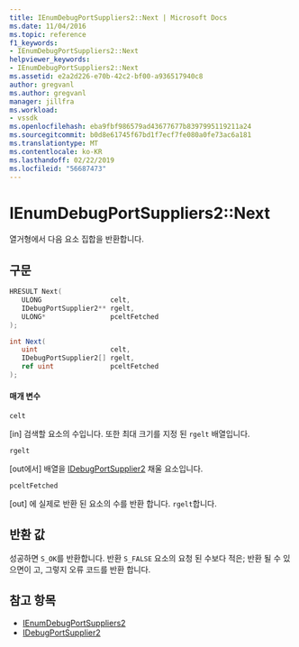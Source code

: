 ```yaml
---
title: IEnumDebugPortSuppliers2::Next | Microsoft Docs
ms.date: 11/04/2016
ms.topic: reference
f1_keywords:
- IEnumDebugPortSuppliers2::Next
helpviewer_keywords:
- IEnumDebugPortSuppliers2::Next
ms.assetid: e2a2d226-e70b-42c2-bf00-a936517940c8
author: gregvanl
ms.author: gregvanl
manager: jillfra
ms.workload:
- vssdk
ms.openlocfilehash: eba9fbf986579ad43677677b8397995119211a24
ms.sourcegitcommit: b0d8e61745f67bd1f7ecf7fe080a0fe73ac6a181
ms.translationtype: MT
ms.contentlocale: ko-KR
ms.lasthandoff: 02/22/2019
ms.locfileid: "56687473"
---
```

# <a name="ienumdebugportsuppliers2next"></a>IEnumDebugPortSuppliers2::Next
열거형에서 다음 요소 집합을 반환합니다.

## <a name="syntax"></a>구문

```cpp
HRESULT Next(
   ULONG                 celt,
   IDebugPortSupplier2** rgelt,
   ULONG*                pceltFetched
);
```

```csharp
int Next(
   uint                  celt,
   IDebugPortSupplier2[] rgelt,
   ref uint              pceltFetched
);
```

#### <a name="parameters"></a>매개 변수
 `celt`

 [in] 검색할 요소의 수입니다. 또한 최대 크기를 지정 된 `rgelt` 배열입니다.

 `rgelt`

 [out에서] 배열을 [IDebugPortSupplier2](../../../extensibility/debugger/reference/idebugportsupplier2.md) 채울 요소입니다.

 `pceltFetched`

 [out] 에 실제로 반환 된 요소의 수를 반환 합니다. `rgelt`합니다.

## <a name="return-value"></a>반환 값
 성공하면 `S_OK`를 반환합니다. 반환 `S_FALSE` 요소의 요청 된 수보다 적은; 반환 될 수 있으면이 고, 그렇지 오류 코드를 반환 합니다.

## <a name="see-also"></a>참고 항목
- [IEnumDebugPortSuppliers2](../../../extensibility/debugger/reference/ienumdebugportsuppliers2.md)
- [IDebugPortSupplier2](../../../extensibility/debugger/reference/idebugportsupplier2.md)